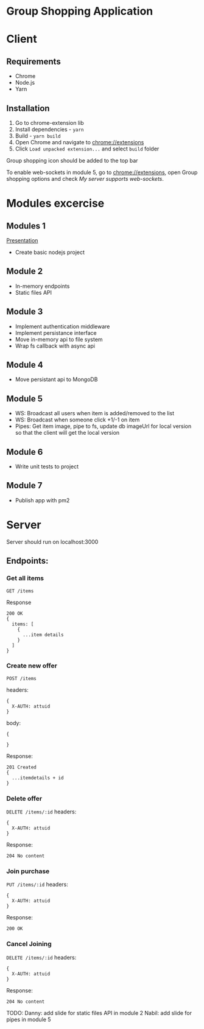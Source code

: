 # Group Shopping Application
# Client
## Requirements 
- Chrome
- Node.js
- Yarn

## Installation
1. Go to chrome-extension lib
2. Install dependencies - `yarn`
3. Build - `yarn build`
4. Open Chrome and navigate to [chrome://extensions](chrome://extensions)
5. Click `Load unpacked extension...` and select `build` folder

Group shopping icon should be added to the top bar

To enable web-sockets in module 5, go to [chrome://extensions](chrome://extensions), open Group shopping options and check *My server supports web-sockets*.

# Modules excercise

## Modules 1
[Presentation](http://dimkinv.github.io/nodejs-course-2018/module1)
- Create basic nodejs project

## Module 2
- In-memory endpoints
- Static files API 

## Module 3 
- Implement authentication middleware
- Implement persistance interface
- Move in-memory api to file system
- Wrap fs callback with async api

## Module 4 
- Move persistant api to MongoDB

## Module 5 
- WS: Broadcast all users when item is added/removed to the list
- WS: Broadcast when someone click +1/-1 on item
- Pipes: Get item image, pipe to fs, update db imageUrl for local version so that the client will get the local version

## Module 6 
- Write unit tests to project

## Module 7
- Publish app with pm2

# Server
Server should run on localhost:3000
## Endpoints:
### Get all items 
`GET /items`

Response
```
200 OK
{
  items: [
    {
      ...item details
    }
  ]
}
```

### Create new offer
`POST /items`

headers:
```
{
  X-AUTH: attuid
}
```

body:
```
{

}
```

Response:
```
201 Created
{
  ...itemdetails + id
}
```

### Delete offer
`DELETE /items/:id`
headers:
```
{
  X-AUTH: attuid
}
```

Response:
```
204 No content
```

### Join purchase 
`PUT /items/:id`
headers:
```
{
  X-AUTH: attuid
}
```
Response:
```
200 OK
```

### Cancel Joining
`DELETE /items/:id`
headers:
```
{
  X-AUTH: attuid
}
```

Response:
```
204 No content
```


TODO:
Danny: add slide for static files API in module 2
Nabil: add slide for pipes in module 5